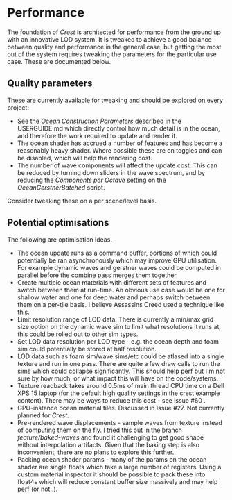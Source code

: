 
# Performance

The foundation of *Crest* is architected for performance from the ground up with an innovative LOD system. It is tweaked to achieve a good balance between quality and performance in the general case, but getting the most out of the system requires tweaking the parameters for the particular use case. These are documented below.


## Quality parameters

These are currently available for tweaking and should be explored on every project:

* See the *[Ocean Construction Parameters]* described in the USERGUIDE.md which directly control how much detail is in the ocean, and therefore the work required to update and render it.
* The ocean shader has accrued a number of features and has become a reasonably heavy shader. Where possible these are on toggles and can be disabled, which will help the rendering cost.
* The number of wave components will affect the update cost. This can be reduced by turning down sliders in the wave spectrum, and by reducing the *Components per Octave* setting on the *OceanGerstnerBatched* script.

Consider tweaking these on a per scene/level basis.


## Potential optimisations

The following are optimisation ideas.

* The ocean update runs as a command buffer, portions of which could potentially be ran asynchronously which may improve GPU utilisation. For example dynamic waves and gerstner waves could be computed in parallel before the combine pass merges them together.
* Create multiple ocean materials with different sets of features and switch between them at run-time. An obvious use case would be one for shallow water and one for deep water and perhaps switch between them on a per-tile basis. I believe Assassins Creed used a technique like this.
* Limit resolution range of LOD data. There is currently a min/max grid size option on the dynamic wave sim to limit what resolutions it runs at, this could be rolled out to other sim types.
* Set LOD data resolution per LOD type - e.g. the ocean depth and foam sim could potentially be stored at half resolution.
* LOD data such as foam sim/wave sims/etc could be atlased into a single texture and run in one pass. There are quite a few draw calls to run the sims which could collapse significantly. This should help perf but I'm not sure by how much, or what impact this will have on the code/systems.
* Texture readback takes around 0.5ms of main thread CPU time on a Dell XPS 15 laptop (for the default high quality settings in the crest example content). There may be ways to reduce this cost - see issue #60 .
* GPU-instance ocean material tiles. Discussed in Issue #27. Not currently planned for *Crest*.
* Pre-rendered wave displacements - sample waves from texture instead of computing them on the fly. I tried this out in the branch *feature/baked-waves* and found it challenging to get good shape without interpolation artifacts. Given that the baking step is also inconvenient, there are no plans to explore this further.
* Packing ocean shader params - many of the params on the ocean shader are single floats which take a large number of registers. Using a custom material inspector it should be possible to pack these into float4s which will reduce constant buffer size massively and may help perf (or not..).

[Ocean Construction Parameters]: https://github.com/crest-ocean/crest/blob/master/USERGUIDE.md#ocean-construction-parameters